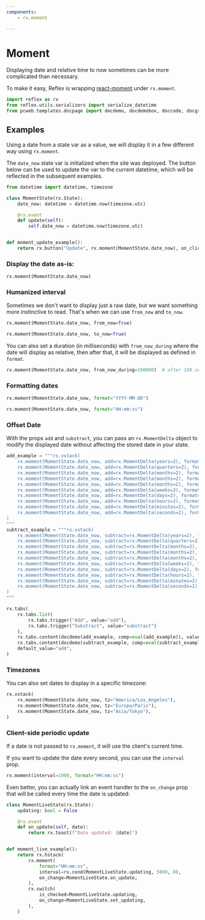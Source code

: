 ```yaml
---
components:
    - rx.moment

---
```


# Moment

Displaying date and relative time to now sometimes can be more complicated than necessary.

To make it easy, Reflex is wrapping [react-moment](https://www.npmjs.com/package/react-moment)  under `rx.moment`.


```python exec
import reflex as rx
from reflex.utils.serializers import serialize_datetime
from pcweb.templates.docpage import docdemo, docdemobox, doccode, docgraphing
```

## Examples

Using a date from a state var as a value, we will display it in a few different
way using `rx.moment`. 

The `date_now` state var is initialized when the site was deployed. The
button below can be used to update the var to the current datetime, which will
be reflected in the subsequent examples.

```python demo exec
from datetime import datetime, timezone

class MomentState(rx.State):
    date_now: datetime = datetime.now(timezone.utc)

    @rx.event
    def update(self):
        self.date_now = datetime.now(timezone.utc)


def moment_update_example():
    return rx.button("Update", rx.moment(MomentState.date_now), on_click=MomentState.update)
```

### Display the date as-is:

```python demo
rx.moment(MomentState.date_now)
```

### Humanized interval

Sometimes we don't want to display just a raw date, but we want something more instinctive to read. That's when we can use `from_now` and `to_now`.

```python demo
rx.moment(MomentState.date_now, from_now=True)
```

```python demo
rx.moment(MomentState.date_now, to_now=True)
```
You can also set a duration (in milliseconds) with `from_now_during` where the date will display as relative, then after that, it will be displayed as defined in `format`.

```python demo
rx.moment(MomentState.date_now, from_now_during=100000)  # after 100 seconds, date will display normally
```

### Formatting dates

```python demo
rx.moment(MomentState.date_now, format="YYYY-MM-DD")
```

```python demo
rx.moment(MomentState.date_now, format="HH:mm:ss")
```

### Offset Date

With the props `add` and `substract`, you can pass an `rx.MomentDelta` object to modify the displayed date without affecting the stored date in your state.

```python exec
add_example = """rx.vstack(
    rx.moment(MomentState.date_now, add=rx.MomentDelta(years=2), format="YYYY-MM-DD - HH:mm:ss"),
    rx.moment(MomentState.date_now, add=rx.MomentDelta(quarters=2), format="YYYY-MM-DD - HH:mm:ss"),
    rx.moment(MomentState.date_now, add=rx.MomentDelta(months=2), format="YYYY-MM-DD - HH:mm:ss"),
    rx.moment(MomentState.date_now, add=rx.MomentDelta(months=2), format="YYYY-MM-DD - HH:mm:ss"),
    rx.moment(MomentState.date_now, add=rx.MomentDelta(months=2), format="YYYY-MM-DD - HH:mm:ss"),
    rx.moment(MomentState.date_now, add=rx.MomentDelta(weeks=2), format="YYYY-MM-DD - HH:mm:ss"),
    rx.moment(MomentState.date_now, add=rx.MomentDelta(days=2), format="YYYY-MM-DD - HH:mm:ss"),
    rx.moment(MomentState.date_now, add=rx.MomentDelta(hours=2), format="YYYY-MM-DD - HH:mm:ss"),
    rx.moment(MomentState.date_now, add=rx.MomentDelta(minutes=2), format="YYYY-MM-DD - HH:mm:ss"),
    rx.moment(MomentState.date_now, add=rx.MomentDelta(seconds=2), format="YYYY-MM-DD - HH:mm:ss"),
)
"""
subtract_example = """rx.vstack(
    rx.moment(MomentState.date_now, subtract=rx.MomentDelta(years=2), format="YYYY-MM-DD - HH:mm:ss"),
    rx.moment(MomentState.date_now, subtract=rx.MomentDelta(quarters=2), format="YYYY-MM-DD - HH:mm:ss"),
    rx.moment(MomentState.date_now, subtract=rx.MomentDelta(months=2), format="YYYY-MM-DD - HH:mm:ss"),
    rx.moment(MomentState.date_now, subtract=rx.MomentDelta(months=2), format="YYYY-MM-DD - HH:mm:ss"),
    rx.moment(MomentState.date_now, subtract=rx.MomentDelta(months=2), format="YYYY-MM-DD - HH:mm:ss"),
    rx.moment(MomentState.date_now, subtract=rx.MomentDelta(weeks=2), format="YYYY-MM-DD - HH:mm:ss"),
    rx.moment(MomentState.date_now, subtract=rx.MomentDelta(days=2), format="YYYY-MM-DD - HH:mm:ss"),
    rx.moment(MomentState.date_now, subtract=rx.MomentDelta(hours=2), format="YYYY-MM-DD - HH:mm:ss"),
    rx.moment(MomentState.date_now, subtract=rx.MomentDelta(minutes=2), format="YYYY-MM-DD - HH:mm:ss"),
    rx.moment(MomentState.date_now, subtract=rx.MomentDelta(seconds=2), format="YYYY-MM-DD - HH:mm:ss"),
)
"""
```

```python eval
rx.tabs(
    rx.tabs.list(
        rx.tabs.trigger("Add", value="add"), 
        rx.tabs.trigger("Substract", value="substract")
    ),
    rx.tabs.content(docdemo(add_example, comp=eval(add_example)), value="add"),
    rx.tabs.content(docdemo(subtract_example, comp=eval(subtract_example)), value="substract"),
    default_value="add",
)
```

### Timezones

You can also set dates to display in a specific timezone:

```python demo
rx.vstack(
    rx.moment(MomentState.date_now, tz="America/Los_Angeles"),
    rx.moment(MomentState.date_now, tz="Europe/Paris"),
    rx.moment(MomentState.date_now, tz="Asia/Tokyo"),
)
```

### Client-side periodic update

If a date is not passed to `rx.moment`, it will use the client's current time.

If you want to update the date every second, you can use the `interval` prop.

```python demo
rx.moment(interval=1000, format="HH:mm:ss")
```

Even better, you can actually link an event handler to the `on_change` prop that will be called every time the date is updated:

```python demo exec
class MomentLiveState(rx.State):
    updating: bool = False

    @rx.event
    def on_update(self, date):
        return rx.toast(f"Date updated: {date}")


def moment_live_example():
    return rx.hstack(
        rx.moment(
            format="HH:mm:ss",
            interval=rx.cond(MomentLiveState.updating, 5000, 0),
            on_change=MomentLiveState.on_update,
        ),
        rx.switch(
            is_checked=MomentLiveState.updating,
            on_change=MomentLiveState.set_updating,
        ),
    )
```